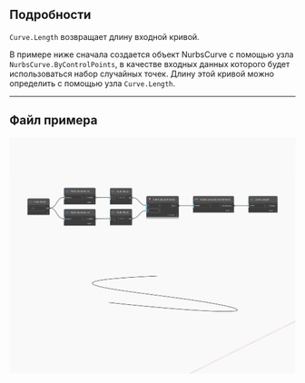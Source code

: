 ## Подробности
`Curve.Length` возвращает длину входной кривой.

В примере ниже сначала создается объект NurbsCurve с помощью узла `NurbsCurve.ByControlPoints`, в качестве входных данных которого будет использоваться набор случайных точек. Длину этой кривой можно определить с помощью узла `Curve.Length`.

___
## Файл примера

![Length](./Autodesk.DesignScript.Geometry.Curve.Length_img.jpg)

